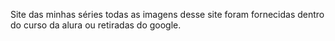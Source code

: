 Site das minhas séries
todas as imagens desse site foram fornecidas dentro do curso da alura ou retiradas do google.
